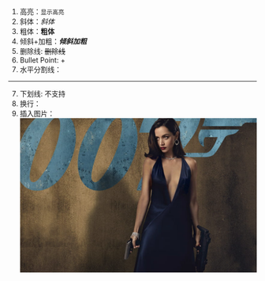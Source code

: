 1. 高亮：`显示高亮`
2. 斜体：*斜体*
3. 粗体：**粗体**
4. 倾斜+加粗：***倾斜加粗***
5. 删除线: ~~删除线~~
6. Bullet Point: +
7. 水平分割线：
---
7. 下划线: 不支持
8. 换行：<br>
9. 插入图片：![示例图片](./Image/Capture.PNG)



